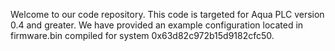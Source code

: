 Welcome to our code repository.
This code is targeted for Aqua PLC version 0.4 and greater.
We have provided an example configuration located in firmware.bin compiled for system 0x63d82c972b15d9182cfc50.